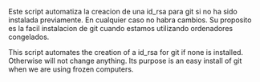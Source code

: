 Este script automatiza la creacion de una id_rsa para git si no ha sido instalada previamente.
En cualquier caso no habra cambios. Su proposito es la facil instalacion de git
cuando estamos utilizando ordenadores congelados.

This script automates the creation of a id_rsa for git if none is installed.
Otherwise will not change anything. Its purpose is an easy install of git 
when we are using frozen computers.
